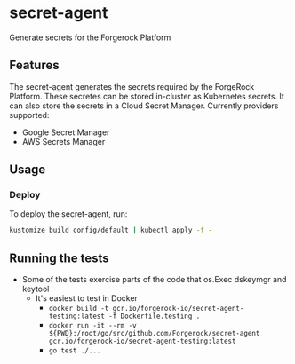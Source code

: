 # secret-agent

Generate secrets for the Forgerock Platform

## Features

The secret-agent generates the secrets required by the ForgeRock Platform. These secretes can be stored in-cluster as Kubernetes secrets. It can also store the secrets in a Cloud Secret Manager. Currently providers supported:

* Google Secret Manager
* AWS Secrets Manager

## Usage

### Deploy

To deploy the secret-agent, run:

```bash
kustomize build config/default | kubectl apply -f -
```

## Running the tests
* Some of the tests exercise parts of the code that os.Exec dskeymgr and keytool
  * It's easiest to test in Docker
    * `docker build -t gcr.io/forgerock-io/secret-agent-testing:latest -f Dockerfile.testing .`
    * `docker run -it --rm -v ${PWD}:/root/go/src/github.com/Forgerock/secret-agent gcr.io/forgerock-io/secret-agent-testing:latest`
    * `go test ./...`

